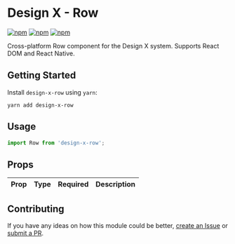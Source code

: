 # Design X - Row

[![npm](https://img.shields.io/npm/v/design-x-row.svg)](https://www.npmjs.com/package/design-x-row)
[![npm](https://img.shields.io/npm/dt/design-x-row.svg)](https://www.npmjs.com/package/design-x-row)
[![npm](https://img.shields.io/npm/l/design-x-row.svg)](https://github.com/negativetwelve/design-x/blob/master/LICENSE)

Cross-platform Row component for the Design X system. Supports React DOM and React Native.

## Getting Started

Install `design-x-row` using `yarn`:

```shell
yarn add design-x-row
```

## Usage

```javascript
import Row from 'design-x-row';
```

## Props

Prop | Type | Required | Description
-----|------|----------|------------

## Contributing

If you have any ideas on how this module could be better, [create an Issue](https://github.com/negativetwelve/design-x/issues) or [submit a PR](https://github.com/negativetwelve/design-x/pulls).

